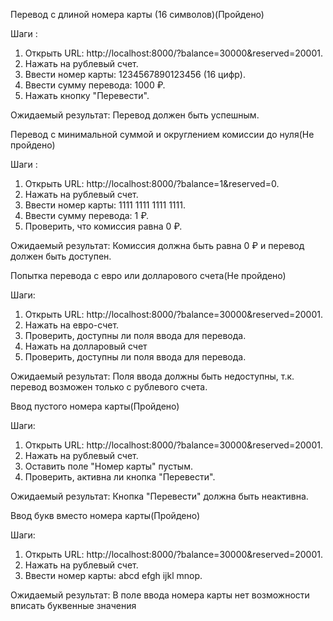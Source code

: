 ﻿Перевод с длиной номера карты (16 символов)(Пройдено)

Шаги :

1) Открыть URL: http://localhost:8000/?balance=30000&reserved=20001.
2) Нажать на рублевый счет.
3) Ввести номер карты: 1234567890123456 (16 цифр).
4) Ввести сумму перевода: 1000 ₽.
5) Нажать кнопку "Перевести".

Ожидаемый результат: Перевод должен быть успешным.



Перевод с минимальной суммой и округлением комиссии до нуля(Не пройдено)

Шаги :

1) Открыть URL: http://localhost:8000/?balance=1&reserved=0.
2) Нажать на рублевый счет.
3) Ввести номер карты: 1111 1111 1111 1111.
4) Ввести сумму перевода: 1 ₽.
5) Проверить, что комиссия равна 0 ₽.

Ожидаемый результат: Комиссия должна быть равна 0 ₽ и перевод должен быть доступен.



Попытка перевода с евро или долларового счета(Не пройдено)

Шаги:

1) Открыть URL: http://localhost:8000/?balance=30000&reserved=20001.
2) Нажать на евро-счет.
3) Проверить, доступны ли поля ввода для перевода.
4) Нажать на долларовый счет
5) Проверить, доступны ли поля ввода для перевода.

Ожидаемый результат: Поля ввода должны быть недоступны, т.к. перевод возможен только с рублевого счета.



Ввод пустого номера карты(Пройдено)

Шаги:

1) Открыть URL: http://localhost:8000/?balance=30000&reserved=20001.
2) Нажать на рублевый счет.
3) Оставить поле "Номер карты" пустым.
4) Проверить, активна ли кнопка "Перевести".

Ожидаемый результат: Кнопка "Перевести" должна быть неактивна.



Ввод букв вместо номера карты(Пройдено)

Шаги:

1) Открыть URL: http://localhost:8000/?balance=30000&reserved=20001.
2) Нажать на рублевый счет.
3) Ввести номер карты: abcd efgh ijkl mnop.

Ожидаемый результат: В поле ввода номера карты нет возможности вписать буквенные значения
